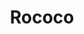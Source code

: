 ---
layout: media
title: "Rococo"
blurb:
tags:
  categories: visual
ads: false
share: false
image:
  id: 24461355416
---